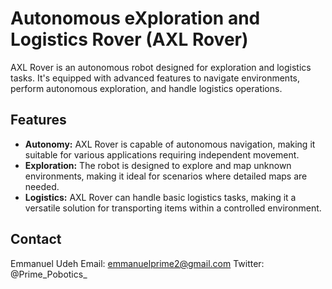 # Autonomous eXploration and Logistics Rover (AXL Rover)

AXL Rover is an autonomous robot designed for exploration and logistics tasks. It's equipped with advanced features to navigate environments, perform autonomous exploration, and handle logistics operations.

## Features

- **Autonomy:** AXL Rover is capable of autonomous navigation, making it suitable for various applications requiring independent movement.
- **Exploration:** The robot is designed to explore and map unknown environments, making it ideal for scenarios where detailed maps are needed.
- **Logistics:** AXL Rover can handle basic logistics tasks, making it a versatile solution for transporting items within a controlled environment.


## Contact
Emmanuel Udeh
Email: emmanuelprime2@gmail.com
Twitter: @Prime_Pobotics_
